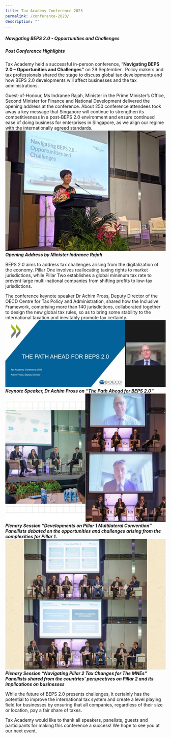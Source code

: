 ```yaml
---
title: Tax Academy Conference 2023
permalink: /conference-2023/
description: ""
---
```

##### **Navigating BEPS 2.0 - Opportunities and Challenges**<br>
##### **Post Conference Highlights**


Tax Academy held a successful in-person conference, “**Navigating BEPS 2.0 – Opportunities and Challenges”** on 29 September.&nbsp; Policy makers and tax professionals shared the stage to discuss global tax developments and how BEPS 2.0 developments will affect businesses and the tax administrations.

Guest-of-Honour, Ms Indranee Rajah, Minister in the Prime Minister’s Office, Second Minister for Finance and National Development delivered the opening address at the conference. About 250 conference attendees took away a key message that Singapore will continue to strengthen its competitiveness in a post-BEPS 2.0 environment and ensure continued ease of doing business for enterprises in Singapore, as we align our regime with the internationally agreed standards.
![](/images/2m%20picture.jpg)
***Opening Address by Minister Indranee Rajah***


BEPS 2.0 aims to address tax challenges arising from the digitalization of the economy. Pillar One involves reallocating taxing rights to market jurisdictions, while Pillar Two establishes a global minimum tax rate to prevent large multi-national companies from shifting profits to low-tax jurisdictions.

The conference keynote speaker Dr Achim Pross, Deputy Director of the OECD Centre for Tax Policy and Administration, shared how the Inclusive Framework, comprising more than 140 jurisdictions, collaborated together to design the new global tax rules, so as to bring some stability to the international taxation and inevitably promote tax certainty.
![](/images/achim%20picture.jpg)
***Keynote Speaker, Dr Achim Pross on “The Path Ahead for BEPS 2.0”***
![](/images/panel%201%20picture.jpg)
***Plenary Session “Developments on Pillar 1 Multilateral Convention”***
***Panellists debated on the opportunities and challenges arising from the complexities for Pillar 1.***
![](/images/pillar%202%20picture.jpg) 
***Plenary Session “Navigating Pillar 2 Tax Changes for The MNEs”***
***Panellists shared from the countries’ perspectives on Pillar 2 and its implications on businesses***

While the future of BEPS 2.0 presents challenges, it certainly has the potential to improve the international tax system and create a level playing field for businesses by ensuring that all companies, regardless of their size or location, pay a fair share of taxes.

Tax Academy would like to thank all speakers, panelists, guests and participants for making this conference a success! We hope to see you at our next event.